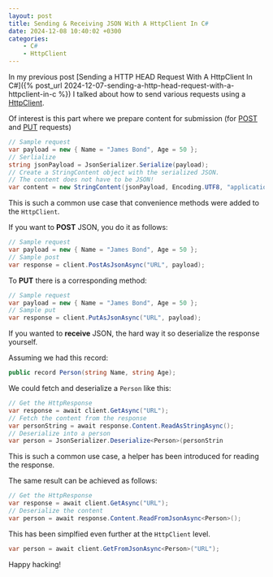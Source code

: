 ```yaml
---
layout: post
title: Sending & Receiving JSON With A HttpClient In C#
date: 2024-12-08 10:40:02 +0300
categories:
    - C#
    - HttpClient
---
```


In my previous post [Sending a HTTP HEAD Request With A HttpClient In C#]({% post_url 2024-12-07-sending-a-http-head-request-with-a-httpclient-in-c %}) I talked about how to send various requests using a [HttpClient](https://learn.microsoft.com/en-us/dotnet/api/system.net.http.httpclient?view=net-9.0).

Of interest is this part where we prepare content for submission (for [POST](https://developer.mozilla.org/en-US/docs/Web/HTTP/Methods/POST) and [PUT](https://developer.mozilla.org/en-US/docs/Web/HTTP/Methods/PUT) requests)

```csharp
// Sample request
var payload = new { Name = "James Bond", Age = 50 };
// Serlialize
string jsonPayload = JsonSerializer.Serialize(payload);
// Create a StringContent object with the serialized JSON.
// The content does not have to be JSON!
var content = new StringContent(jsonPayload, Encoding.UTF8, "application/json");
```

This is such a common use case that convenience methods were added to the `HttpClient`.

If you want to **POST** JSON, you do it as follows:

```csharp
// Sample request
var payload = new { Name = "James Bond", Age = 50 };
// Sample post
var response = client.PostAsJsonAsync("URL", payload);
```

To **PUT** there is a corresponding method:

```csharp
// Sample request
var payload = new { Name = "James Bond", Age = 50 };
// Sample put
var response = client.PutAsJsonAsync("URL", payload);
```

If you wanted to **receive** JSON, the hard way it so deserialize the response yourself.

Assuming we had this record:

```csharp
public record Person(string Name, string Age);
```

We could fetch and deserialize a `Person` like this:

```csharp
// Get the HttpResponse
var response = await client.GetAsync("URL");
// Fetch the content from the response
var personString = await response.Content.ReadAsStringAsync();
// Deserialize into a person
var person = JsonSerializer.Deserialize<Person>(personStrin
```

This is such a common use case, a helper has been introduced for reading the response.

The same result can be achieved as follows:

```csharp
// Get the HttpResponse
var response = await client.GetAsync("URL");
// Deserialize the content
var person = await response.Content.ReadFromJsonAsync<Person>();
```

This has been simplfied even further at the `HttpClient` level.

```csharp
var person = await client.GetFromJsonAsync<Person>("URL");
```

Happy hacking!
